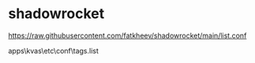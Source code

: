 # shadowrocket
https://raw.githubusercontent.com/fatkheev/shadowrocket/main/list.conf

apps\kvas\etc\conf\tags.list
